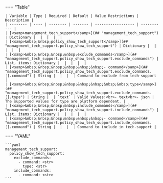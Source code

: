 <!--
  ~ Copyright (c) 2023 Arista Networks, Inc.
  ~ Use of this source code is governed by the Apache License 2.0
  ~ that can be found in the LICENSE file.
  -->
=== "Table"

    | Variable | Type | Required | Default | Value Restrictions | Description |
    | -------- | ---- | -------- | ------- | ------------------ | ----------- |
    | [<samp>management_tech_support</samp>](## "management_tech_support") | Dictionary |  |  |  |  |
    | [<samp>&nbsp;&nbsp;policy_show_tech_support</samp>](## "management_tech_support.policy_show_tech_support") | Dictionary |  |  |  |  |
    | [<samp>&nbsp;&nbsp;&nbsp;&nbsp;exclude_commands</samp>](## "management_tech_support.policy_show_tech_support.exclude_commands") | List, items: Dictionary |  |  |  |  |
    | [<samp>&nbsp;&nbsp;&nbsp;&nbsp;&nbsp;&nbsp;- command</samp>](## "management_tech_support.policy_show_tech_support.exclude_commands.[].command") | String |  |  |  | Command to exclude from tech-support |
    | [<samp>&nbsp;&nbsp;&nbsp;&nbsp;&nbsp;&nbsp;&nbsp;&nbsp;type</samp>](## "management_tech_support.policy_show_tech_support.exclude_commands.[].type") | String |  | `text` | Valid Values:<br>- text<br>- json | The supported values for type are platform dependent. |
    | [<samp>&nbsp;&nbsp;&nbsp;&nbsp;include_commands</samp>](## "management_tech_support.policy_show_tech_support.include_commands") | List, items: Dictionary |  |  |  |  |
    | [<samp>&nbsp;&nbsp;&nbsp;&nbsp;&nbsp;&nbsp;- command</samp>](## "management_tech_support.policy_show_tech_support.include_commands.[].command") | String |  |  |  | Command to include in tech-support |

=== "YAML"

    ```yaml
    management_tech_support:
      policy_show_tech_support:
        exclude_commands:
          - command: <str>
            type: <str>
        include_commands:
          - command: <str>
    ```
